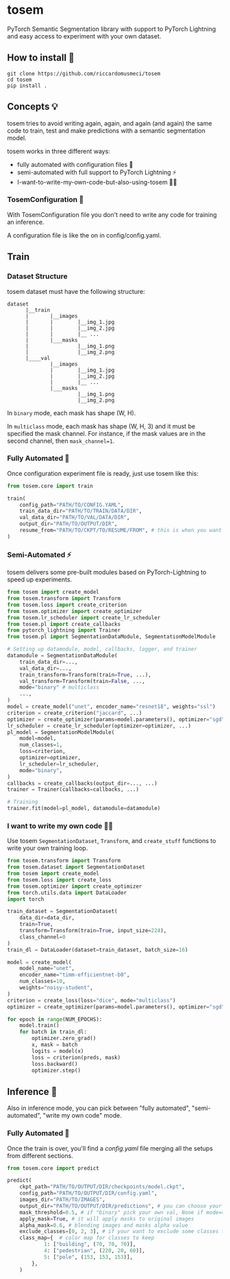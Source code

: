 # **tosem**
PyTorch Semantic Segmentation library with support to PyTorch Lightning and easy access to experiment with your own dataset.

## **How to install 🔨**
```
git clone https://github.com/riccardomusmeci/tosem
cd tosem
pip install .
```


## **Concepts 💡**
tosem tries to avoid writing again, again, and again (and again) the same code to train, test and make predictions with a semantic segmentation model.

tosem works in three different ways:
* fully automated with configuration files 🚀
* semi-automated with full support to PyTorch Lightning ⚡️
* I-want-to-write-my-own-code-but-also-using-tosem 🧑‍💻

### **TosemConfiguration 📄**
With TosemConfiguration file you don't need to write any code for training an inference.

A configuration file is like the on in config/config.yaml.

## **Train**

### **Dataset Structure**
tosem dataset must have the following structure:
```
dataset
      |__train
      |       |__images
      |       |        |__img_1.jpg
      |       |        |__img_2.jpg
      |       |        |__ ...
      |       |___masks
      |                |__img_1.png
      |                |__img_2.png
      |____val
              |__images
              |        |__img_1.jpg
              |        |__img_2.jpg
              |        |__ ...
              |___masks
                       |__img_1.png
                       |__img_2.png

```

In `binary` mode, each mask has shape (W, H).

In `multiclass` mode, each mask has shape (W, H, 3) and it must be specified the mask channel. For instance, if the mask values are in the second channel, then `mask_channel=1`.

### **Fully Automated 🚀**
Once configuration experiment file is ready, just use tosem like this:

```python
from tosem.core import train

train(
    config_path="PATH/TO/CONFIG.YAML",
    train_data_dir="PATH/TO/TRAIN/DATA/DIR",
    val_data_dir="PATH/TO/VAL/DATA/DIR",
    output_dir="PATH/TO/OUTPUT/DIR",
    resume_from="PATH/TO/CKPT/TO/RESUME/FROM", # this is when you want to start retraining from a Lightning ckpt
)
```

### **Semi-Automated ⚡️**
tosem delivers some pre-built modules based on PyTorch-Lightning to speed up experiments.

```python
from tosem import create_model
from tosem.transform import Transform
from tosem.loss import create_criterion
from tosem.optimizer import create_optimizer
from tosem.lr_scheduler import create_lr_scheduler
from tosem.pl import create_callbacks
from pytorch_lightning import Trainer
from tosem.pl import SegmentationDataModule, SegmentationModelModule

# Setting up datamodule, model, callbacks, logger, and trainer
datamodule = SegmentationDataModule(
    train_data_dir=...,
    val_data_dir=...,
    train_transform=Transform(train=True, ...),
    val_transform=Transform(train=False, ...,
    mode="binary" # multiclass
    ...,
)
model = create_model("unet", encoder_name="resnet18", weights="ssl")
criterion = create_criterion("jaccard", ...)
optimizer = create_optimizer(params=model.parameters(), optimizer="sgd", lr=.001, ...)
lr_scheduler = create_lr_scheduler(optimizer=optimizer, ...)
pl_model = SegmentationModelModule(
    model=model,
    num_classes=1,
    loss=criterion,
    optimizer=optimizer,
    lr_scheduler=lr_scheduler,
    mode="binary",
)
callbacks = create_callbacks(output_dir=..., ...)
trainer = Trainer(callbacks=callbacks, ...)

# Training
trainer.fit(model=pl_model, datamodule=datamodule)
```

### **I want to write my own code 🧑‍💻**
Use tosem `SegmentationDataset`, `Transform`, and `create_stuff` functions to write your own training loop.

```python
from tosem.transform import Transform
from tosem.dataset import SegmentationDataset
from tosem import create_model
from tosem.loss import create_loss
from tosem.optimizer import create_optimizer
from torch.utils.data import DataLoader
import torch

train_dataset = SegmentationDataset(
    data_dir=data_dir,
    train=True,
    transform=Transform(train=True, input_size=224),
    class_channel=0
)
train_dl = DataLoader(dataset=train_dataset, batch_size=16)

model = create_model(
    model_name="unet",
    encoder_name="timm-efficientnet-b0",
    num_classes=10,
    weights="noisy-student",
)
criterion = create_loss(loss="dice", mode="multiclass")
optimizer = create_optimizer(params=model.parameters(), optimizer="sgd", lr=0.0005)

for epoch in range(NUM_EPOCHS):
    model.train()
    for batch in train_dl:
        optimizer.zero_grad()
        x, mask = batch
        logits = model(x)
        loss = criterion(preds, mask)
        loss.backward()
        optimizer.step()
```

## **Inference 🧐**
Also in inference mode, you can pick between "fully automated", "semi-automated", "write my own code" mode.


### **Fully Automated 🚀**
Once the train is over, you'll find a *config.yaml* file merging all the setups from different sections.

```python
from tosem.core import predict

predict(
    ckpt_path="PATH/TO/OUTPUT/DIR/checkpoints/model.ckpt",
    config_path="PATH/TO/OUTPUT/DIR/config.yaml",
    images_dir="PATH/TO/IMAGES",
    output_dir="PATH/TO/OUTPUT/DIR/predictions", # you can choose your own path
    mask_threshold=0.5, # if "binary" pick your own val, None if mode=="multiclass"
    apply_mask=True, # it will apply masks to original images
    alpha_mask=0.6, # blending images and masks alpha value
    exclude_classes=[0, 2, 3], # if your want to exclude some classes from applying masks to original images
    class_map={  # color map for classes to keep
            1: ["building", (70, 70, 70)],
            4: ["pedestrian", (220, 20, 60)],
            5: ["pole", (153, 153, 153)],
        },
    )
```
